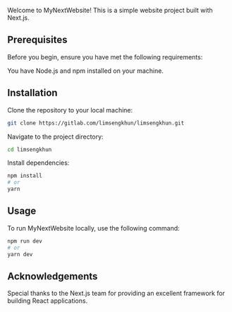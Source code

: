 Welcome to MyNextWebsite! This is a simple website project built with Next.js.

## Prerequisites

Before you begin, ensure you have met the following requirements:

You have Node.js and npm installed on your machine.

## Installation

Clone the repository to your local machine:

```bash
git clone https://gitlab.com/limsengkhun/limsengkhun.git
```

Navigate to the project directory:

```bash
cd limsengkhun
```

Install dependencies:

```bash
npm install
# or
yarn
```

## Usage

To run MyNextWebsite locally, use the following command:

```bash
npm run dev
# or
yarn dev
```

## Acknowledgements

Special thanks to the Next.js team for providing an excellent framework for building React applications.
